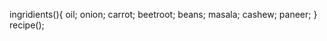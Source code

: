 ingridients(){
    oil;
    onion;
    carrot;
    beetroot;
    beans;
    masala;
    cashew;
    paneer;
}
  recipe();